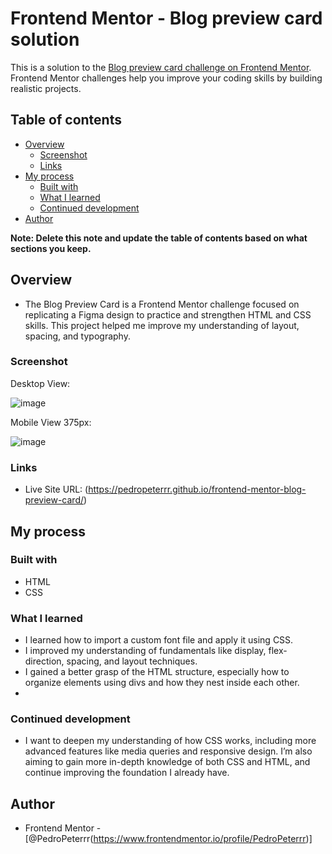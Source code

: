 # Frontend Mentor - Blog preview card solution

This is a solution to the [Blog preview card challenge on Frontend Mentor](https://www.frontendmentor.io/challenges/blog-preview-card-ckPaj01IcS). Frontend Mentor challenges help you improve your coding skills by building realistic projects. 

## Table of contents

- [Overview](#overview)
  - [Screenshot](#screenshot)
  - [Links](#links)
- [My process](#my-process)
  - [Built with](#built-with)
  - [What I learned](#what-i-learned)
  - [Continued development](#continued-development)
- [Author](#author)

**Note: Delete this note and update the table of contents based on what sections you keep.**

## Overview

- The Blog Preview Card is a Frontend Mentor challenge focused on replicating a Figma design to practice and strengthen HTML and CSS skills. This project helped me improve my understanding of layout, spacing, and typography.

### Screenshot

Desktop View:

![image](https://github.com/user-attachments/assets/90c4f905-e433-46cc-8557-ed59f98da937)

Mobile View 375px:

![image](https://github.com/user-attachments/assets/9a9b4dda-20c1-480a-ae83-83ae103a297c)

### Links
- Live Site URL: (https://pedropeterrr.github.io/frontend-mentor-blog-preview-card/)

## My process

### Built with

- HTML
- CSS

### What I learned

- I learned how to import a custom font file and apply it using CSS.
- I improved my understanding of fundamentals like display, flex-direction, spacing, and layout techniques.
- I gained a better grasp of the HTML structure, especially how to organize elements using divs and how they nest inside each other.
- 
### Continued development

- I want to deepen my understanding of how CSS works, including more advanced features like media queries and responsive design. I’m also aiming to gain more in-depth knowledge of both CSS and HTML, and continue improving the foundation I already have.

## Author
- Frontend Mentor -[@PedroPeterrr(https://www.frontendmentor.io/profile/PedroPeterrr)]
